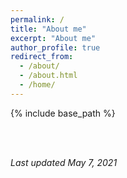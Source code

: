 ```yaml
---
permalink: /
title: "About me"
excerpt: "About me"
author_profile: true
redirect_from:
  - /about/
  - /about.html
  - /home/
---
```


{% include base_path %}
<style>


Bonjour-Hi!

I am a Research Scientist at [CanmetENERGY Varennes, Natural Resources Canada (NRCan)](https://www.nrcan.gc.ca/energy/energy-offices-and-labs/canmetenergy/canmetenergy-varennes/5761). Prior to NRCan, I worked as a postdoctoral researcher in the Energy Technologies Area at [Lawrence Berkeley National Laboratory (LBNL or Berkeley Lab)](http://www.lbl.gov), a U.S. Department of Energy (DOE) Lab affiliated to UC Berkeley.

## My research interests

My previous and ongoing research focuses on development of next-generation computational tools for optimal design and operation of energy systems in buildings and communities, advanced modelling and control methods including Model Predictive Control (MPC), data-driven modelling and machine learning approaches. My work includes implementation, deployment and testing of the models, control methods and computational tools both in simulations and real-world systems for energy efficiency, flexibility, resilience and sustainability. The applications of my work fall broadly under smart buildings, smart grids and Internet of Things.

## My background

I received my Master and Ph.D. degrees from [Polytechnique Montréal](http://www.polymtl.ca), the engineering school of Université de Montréal. During my graduate studies, I contributed actively to the IEA (International Energy Agency) EBC (Energy in Buildings and Communities) programme [Annex 67](http://www.annex67.org/) project on "Energy Flexible Buildings" by joining in expert meetings, presenting my research outcomes and co-authoring reports and papers with international collaborators.

In two other projects, I worked closely with two Canadian industry partners on cold climate heat pumps and smart thermostats.

## My teaching philosophy

Instead of imperatively delivering, I see teaching as a way of exchanging thoughts, knowledge and experience with students. And I enjoy that process. I have had teaching experience both at undergraduate and graduate levels and consistently give training sessions and seminars to students and colleagues in my work.

I believe in active and interactive learning. Since everyone has their unique way of learning, I try to cautiously adapt myself in different ways of communication so that a broad spectrum of learning styles can be captured.

## My hobbies

I am a marathon runner. I enjoy hiking in the nature and reading Haruki Murakami in my spare time.
{text-align: justify}</style>
<br/>
<br/>







*Last updated May 7, 2021*